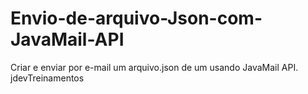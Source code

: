 # Envio-de-arquivo-Json-com-JavaMail-API
Criar e enviar por e-mail um arquivo.json de um  usando JavaMail API.
jdevTreinamentos

